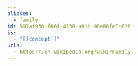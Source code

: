 ```yaml
---
aliases:
  - family
id: 597af930-f66f-4138-a91b-90e80fe7c028
is:
  - "[[concept]]"
urls:
  - https://en.wikipedia.org/wiki/Family
---
```

